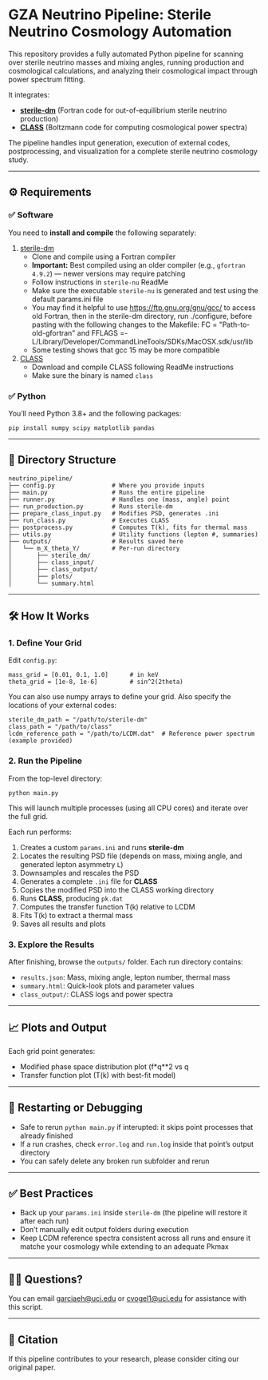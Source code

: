 <!DOCTYPE html><html><head><meta charset='utf-8'></head><body>
<h1>GZA Neutrino Pipeline: Sterile Neutrino Cosmology Automation</h1>
<p>This repository provides a fully automated Python pipeline for scanning over sterile neutrino masses and mixing angles, running production and cosmological calculations, and analyzing their cosmological impact through power spectrum fitting.</p>
<p>It integrates:</p>
<ul>
  <li><strong><a href="https://urldefense.com/v3/__https://github.com/ntveem/sterile-dm__;!!CzAuKJ42GuquVTTmVmPViYEvSg!Pw4sUtYNWZRpininvG_bbd21bDR_Px9WxoXbTLYAeoZCvcdYtClDnLw2FnnrPIbxDztKo3tSnPepG3I$">sterile-dm</a></strong> (Fortran code for out-of-equilibrium sterile neutrino production)</li>
  <li><strong><a href="https://urldefense.com/v3/__https://github.com/lesgourg/class_public__;!!CzAuKJ42GuquVTTmVmPViYEvSg!Pw4sUtYNWZRpininvG_bbd21bDR_Px9WxoXbTLYAeoZCvcdYtClDnLw2FnnrPIbxDztKo3tSt9ml2RI$">CLASS</a></strong> (Boltzmann code for computing cosmological power spectra)</li>
</ul>
<p>The pipeline handles input generation, execution of external codes, postprocessing, and visualization for a complete sterile neutrino cosmology study.</p>


<hr>

<h2>⚙️ Requirements</h2>

<h3>✅ Software</h3>
<p>You need to <strong>install and compile</strong> the following separately:</p>

<ol>
  <li><a href="https://urldefense.com/v3/__https://github.com/ntveem/sterile-dm__;!!CzAuKJ42GuquVTTmVmPViYEvSg!Pw4sUtYNWZRpininvG_bbd21bDR_Px9WxoXbTLYAeoZCvcdYtClDnLw2FnnrPIbxDztKo3tSnPepG3I$">sterile-dm</a>
    <ul>
      <li>Clone and compile using a Fortran compiler</li>
      <li><strong>Important:</strong> Best compiled using an older compiler (e.g., <code>gfortran 4.9.2</code>) — newer versions may require patching</li>
      <li>Follow instructions in <code>sterile-nu</code> ReadMe</li>
      <li>Make sure the executable  <code>sterile-nu</code> is generated and test using the default params.ini file</li>
      <li>You may find it helpful to use <a href="https://urldefense.com/v3/__https://ftp.gnu.org/gnu/gcc/__;!!CzAuKJ42GuquVTTmVmPViYEvSg!Pw4sUtYNWZRpininvG_bbd21bDR_Px9WxoXbTLYAeoZCvcdYtClDnLw2FnnrPIbxDztKo3tSqj8Yg3M$">https://ftp.gnu.org/gnu/gcc/</a> to access old Fortran, then in the sterile-dm directory, run ./configure, before pasting 
        with the following changes to the Makefile: FC = "Path-to-old-gfortran" and FFLAGS =-L/Library/Developer/CommandLineTools/SDKs/MacOSX.sdk/usr/lib 
      </li>
      <li>Some testing shows that gcc 15 may be more compatible </li>
    </ul>
  </li>
  <li><a href="https://urldefense.com/v3/__https://github.com/lesgourg/class_public__;!!CzAuKJ42GuquVTTmVmPViYEvSg!Pw4sUtYNWZRpininvG_bbd21bDR_Px9WxoXbTLYAeoZCvcdYtClDnLw2FnnrPIbxDztKo3tSt9ml2RI$">CLASS</a>
    <ul>
      <li>Download and compile CLASS following ReadMe instructions</li>
      <li>Make sure the binary is named <code>class</code></li>
    </ul>
  </li>
</ol>

<h3>✅ Python</h3>
<p>You’ll need Python 3.8+ and the following packages:</p>
<pre><code>pip install numpy scipy matplotlib pandas</code></pre>

<hr>

<h2>📂 Directory Structure</h2>
<pre><code>neutrino_pipeline/
├── config.py                # Where you provide inputs
├── main.py                  # Runs the entire pipeline
├── runner.py                # Handles one (mass, angle) point
├── run_production.py        # Runs sterile-dm
├── prepare_class_input.py   # Modifies PSD, generates .ini
├── run_class.py             # Executes CLASS
├── postprocess.py           # Computes T(k), fits for thermal mass
├── utils.py                 # Utility functions (lepton #, summaries)
├── outputs/                 # Results saved here
│   └── m_X_theta_Y/         # Per-run directory
│       ├── sterile_dm/
│       ├── class_input/
│       ├── class_output/
│       ├── plots/
│       └── summary.html
</code></pre>

<hr>

<h2>🛠️ How It Works</h2>

<h3>1. <strong>Define Your Grid</strong></h3>
<p>Edit <code>config.py</code>:</p>
<pre><code>mass_grid = [0.01, 0.1, 1.0]      # in keV
theta_grid = [1e-8, 1e-6]         # sin^2(2theta)</code></pre>
<p>You can also use numpy arrays to define your grid. Also specify the locations of your external codes:</p>
<pre><code>sterile_dm_path = "/path/to/sterile-dm"
class_path = "/path/to/class"
lcdm_reference_path = "/path/to/LCDM.dat"  # Reference power spectrum (example provided)
</code></pre>

<h3>2. <strong>Run the Pipeline</strong></h3>
<p>From the top-level directory:</p>
<pre><code>python main.py</code></pre>

<p>This will launch multiple processes (using all CPU cores) and iterate over the full grid.</p>

<p>Each run performs:</p>
<ol>
  <li>Creates a custom <code>params.ini</code> and runs <strong>sterile-dm</strong></li>
  <li>Locates the resulting PSD file (depends on mass, mixing angle, and generated lepton asymmetry <code>L</code>)</li>
  <li>Downsamples and rescales the PSD</li>
  <li>Generates a complete <code>.ini</code> file for <strong>CLASS</strong></li>
  <li>Copies the modified PSD into the CLASS working directory</li>
  <li>Runs <strong>CLASS</strong>, producing <code>pk.dat</code></li>
  <li>Computes the transfer function T(k) relative to LCDM</li>
  <li>Fits T(k) to extract a thermal mass</li>
  <li>Saves all results and plots</li>
</ol>

<h3>3. <strong>Explore the Results</strong></h3>
<p>After finishing, browse the <code>outputs/</code> folder. Each run directory contains:</p>
<ul>
  <li><code>results.json</code>: Mass, mixing angle, lepton number, thermal mass</li>
  <li><code>summary.html</code>: Quick-look plots and parameter values</li>
  <li><code>class_output/</code>: CLASS logs and power spectra</li>
</ul>

<hr>

<h2>📈 Plots and Output</h2>
<p>Each grid point generates:</p>
<ul>
  <li>Modified phase space distribution plot (f*q**2 vs q</li>
  <li>Transfer function plot (T(k) with best-fit model)</li>
</ul>

<hr>

<h2>🔁 Restarting or Debugging</h2>
<ul>
  <li>Safe to rerun <code>python main.py</code> if interupted: it skips point processes that already finished</li>
  <li>If a run crashes, check <code>error.log</code> and <code>run.log</code> inside that point’s output directory</li>
  <li>You can safely delete any broken run subfolder and rerun</li>
</ul>

<hr>

<h2>✅ Best Practices</h2>
<ul>
  <li>Back up your <code>params.ini</code> inside <code>sterile-dm</code> (the pipeline will restore it after each run)</li>
  <li>Don’t manually edit output folders during execution</li>
  <li>Keep LCDM reference spectra consistent across all runs and ensure it matche your cosmology while extending to an adequate Pkmax</li>
</ul>

<hr>

<h2>🙋‍♀️ Questions?</h2>
<p>You can email <a href="mailto:garciaeh@uci.edu">garciaeh@uci.edu</a> or <a href="mailto:cvogel1@uci.edu">cvogel1@uci.edu</a> for assistance with this script.</p>

<hr>

<h2>📜 Citation</h2>
<p>If this pipeline contributes to your research, please consider citing our original paper.</p>
</body></html>
